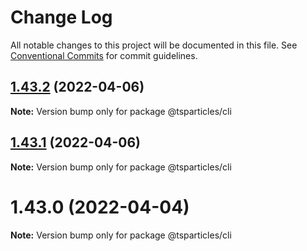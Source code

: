 # Change Log

All notable changes to this project will be documented in this file.
See [Conventional Commits](https://conventionalcommits.org) for commit guidelines.

## [1.43.2](https://github.com/tsparticles/cli/compare/@tsparticles/cli@1.43.1...@tsparticles/cli@1.43.2) (2022-04-06)

**Note:** Version bump only for package @tsparticles/cli





## [1.43.1](https://github.com/tsparticles/cli/compare/@tsparticles/cli@1.43.0...@tsparticles/cli@1.43.1) (2022-04-06)

**Note:** Version bump only for package @tsparticles/cli





# 1.43.0 (2022-04-04)

**Note:** Version bump only for package @tsparticles/cli
